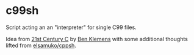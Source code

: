 c99sh
=====

Script acting an an "interpreter" for single C99 files.

Idea from [21st Century C](http://shop.oreilly.com/product/0636920025108.do) by
[Ben Klemens](http://ben.klemens.org/) with some additional thoughts lifted
from [elsamuko/cppsh](https://github.com/elsamuko/cppsh).
